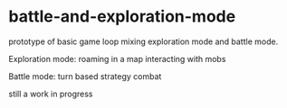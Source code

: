 # battle-and-exploration-mode

prototype of basic game loop mixing exploration mode and battle mode.

Exploration mode: roaming in a map interacting with mobs

Battle mode: turn based strategy combat

still a work in progress
